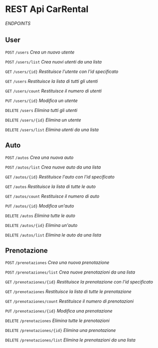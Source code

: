 # REST Api CarRental

###### ENDPOINTS

## User

`POST` `/users` _Crea un nuovo utente_

`POST` `/users/list` _Crea nuovi utenti da una lista_

`GET` `/users/{id}` _Restituisce l'utente con l'id specificato_

`GET` `/users` _Restituisce la lista di tutti gli utenti_

`GET` `/users/count` _Restituisce il numero di utenti_

`PUT` `/users/{id}` _Modifica un utente_

`DELETE` `/users` _Elimina tutti gli utenti_

`DELETE` `/users/{id}` _Elimina un utente_

`DELETE` `/users/list` _Elimina utenti da una lista_

## Auto

`POST` `/autos` _Crea una nuova auto_

`POST` `/autos/list` _Crea nuove auto da una lista_

`GET` `/autos/{id}` _Restituisce l'auto con l'id specificato_

`GET` `/autos` _Restituisce la lista di tutte le auto_

`GET` `/autos/count` _Restituisce il numero di auto_

`PUT` `/autos/{id}` _Modifica un'auto_

`DELETE` `/autos` _Elimina tutte le auto_

`DELETE` `/autos/{id}` _Elimina un'auto_

`DELETE` `/autos/list` _Elimina le auto da una lista_

## Prenotazione

`POST` `/prenotaziones` _Crea una nuova prenotazione_

`POST` `/prenotaziones/list` _Crea nuove prenotazioni da una lista_

`GET` `/prenotaziones/{id}` _Restituisce la prenotazione con l'id specificato_

`GET` `/prenotaziones` _Restituisce la lista di tutte le prenotazione_

`GET` `/prenotaziones/count` _Restituisce il numero di prenotazioni_

`PUT` `/prenotaziones/{id}` _Modifica una prenotazione_

`DELETE` `/prenotaziones` _Elimina tutte le prenotazioni_

`DELETE` `/prenotaziones/{id}` _Elimina una prenotazione_

`DELETE` `/prenotaziones/list` _Elimina le prenotazioni da una lista_
